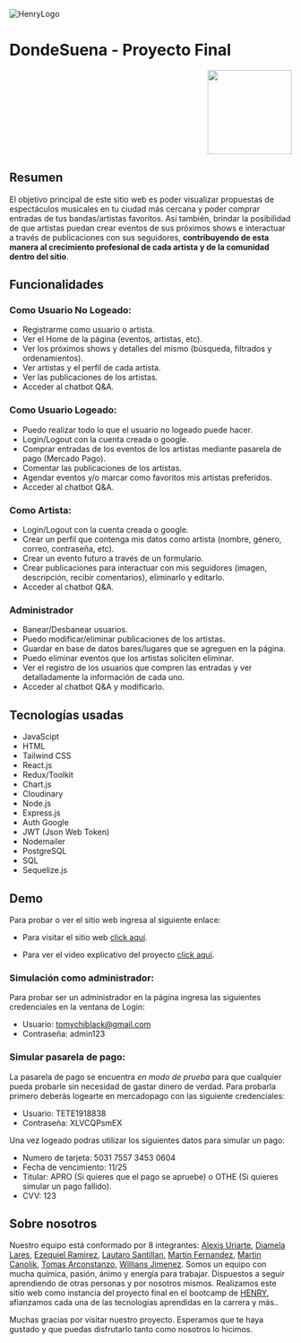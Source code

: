 ![HenryLogo](https://d31uz8lwfmyn8g.cloudfront.net/Assets/logo-henry-white-lg.png)

# DondeSuena - Proyecto Final

<p align="right">
  <img height="150" src="./Proyecto_Grupal_Logo.png" />
</p>

## Resumen  

El objetivo principal de este sitio web es poder visualizar propuestas de espectáculos musicales en tu ciudad más cercana y poder comprar entradas de tus bandas/artistas favoritos. Así también, brindar la posibilidad de que artistas puedan crear eventos de sus próximos shows e interactuar a través de publicaciones con sus seguidores, **contribuyendo de esta manera al crecimiento profesional de cada artista y de la comunidad dentro del sitio**.

## Funcionalidades

### Como Usuario No Logeado:

-   Registrarme como usuario o artista.
-   Ver el Home de la página (eventos, artistas, etc).
-   Ver los próximos shows y detalles del mismo (búsqueda, filtrados y ordenamientos).
-   Ver artistas y el perfil de cada artista.
-   Ver las publicaciones de los artistas.
-   Acceder al chatbot Q&A.

### Como Usuario Logeado:

-   Puedo realizar todo lo que el usuario no logeado puede hacer.
-   Login/Logout con la cuenta creada o google.
-   Comprar entradas de los eventos de los artistas mediante pasarela de pago (Mercado Pago).
-   Comentar las publicaciones de los artistas.
-   Agendar eventos y/o marcar como favoritos mis artistas preferidos.
-   Acceder al chatbot Q&A.

### Como Artista:

-   Login/Logout con la cuenta creada o google.
-   Crear un perfil que contenga mis datos como artista (nombre, género, correo, contraseña, etc).
-   Crear un evento futuro a través de un formulario.
-   Crear publicaciones para interactuar con mis seguidores (imagen, descripción, recibir comentarios), eliminarlo y editarlo.
-   Acceder al chatbot Q&A.

### Administrador

-   Banear/Desbanear usuarios.
-   Puedo modificar/eliminar publicaciones de los artistas.
-   Guardar en base de datos bares/lugares que se agreguen en la página.
-   Puedo eliminar eventos que los artistas soliciten eliminar.
-   Ver el registro de los usuarios que compren las entradas y ver detalladamente la información de cada uno.
-   Acceder al chatbot Q&A y modificarlo.

## Tecnologías usadas

-   JavaScipt
-   HTML
-   Tailwind CSS
-   React.js
-   Redux/Toolkit
-   Chart.js
-   Cloudinary
-   Node.js
-   Express.js
-   Auth Google
-   JWT (Json Web Token)
-   Nodemailer
-   PostgreSQL
-   SQL
-   Sequelize.js

## Demo

Para probar o ver el sitio web ingresa al siguiente enlace:

-   Para visitar el sitio web [click aquí](https://donde-suena.vercel.app).

-   Para ver el video explicativo del proyecto [click aquí](#).

### Simulación como administrador:

Para probar ser un administrador en la página ingresa las siguientes credenciales en la ventana de Login:

-   Usuario: tomychiblack@gmail.com
-   Contraseña: admin123

### Simular pasarela de pago:

La pasarela de pago se encuentra _en modo de prueba_ para que cualquier pueda probarle sin necesidad de gastar dinero de verdad.
Para probarla primero deberás logearte en mercadopago con las siguiente credenciales:

-   Usuario: TETE1918838
-   Contraseña: XLVCQPsmEX

Una vez logeado podras utilizar los siguientes datos para simular un pago:

-   Numero de tarjeta: 5031 7557 3453 0604
-   Fecha de vencimiento: 11/25
-   Titular: APRO (Si quieres que el pago se apruebe) o OTHE (Si quieres simular un pago fallido).
-   CVV: 123

## Sobre nosotros

Nuestro equipo está conformado por 8 integrantes: [Alexis Uriarte](https://github.com/Auriarte20), [Diamela Lares](https://github.com/diamecjs), [Ezequiel Ramirez](https://github.com/Eze-lp), [Lautaro Santillan](https://github.com/LautiSantillan), [Martin Fernandez](https://github.com/martinsosafer), [Martin Canolik](https://github.com/MartinCanolik), [Tomas Arconstanzo](https://github.com/tomychi), [Willians Jimenez](https://github.com/williansaaid). Somos un equipo con mucha química, pasión, ánimo y energía para trabajar. Dispuestos a seguir aprendiendo de otras personas y por nosotros mismos. Realizamos este sitio web como instancia del proyecto final en el bootcamp de [HENRY](https://www.soyhenry.com), afianzamos cada una de las tecnologías aprendidas en la carrera y más..

Muchas gracias por visitar nuestro proyecto. Esperamos que te haya gustado y que puedas disfrutarlo tanto como nosotros lo hicimos.

